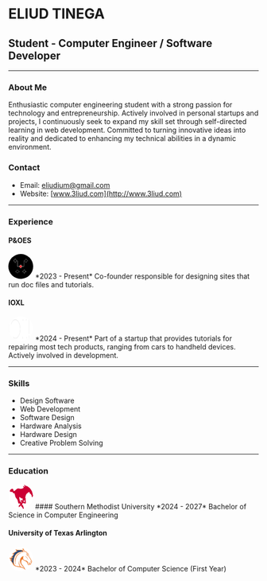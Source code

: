 # ELIUD TINEGA
## Student - Computer Engineer / Software Developer

---

### About Me
Enthusiastic computer engineering student with a strong passion for technology and entrepreneurship. Actively involved in personal startups and projects, I continuously seek to expand my skill set through self-directed learning in web development. Committed to turning innovative ideas into reality and dedicated to enhancing my technical abilities in a dynamic environment.

### Contact
- Email: [eliudium@gmail.com](mailto:eliudium@gmail.com)
- Website: [www.3liud.com](http://www.3liud.com)

---

### Experience

#### P&OES
<img src="assets/poes.jpg" alt="P&OES" style="width: 50px; height: 50px; border-radius: 50%;"/> 
*2023 - Present*  
Co-founder responsible for designing sites that run doc files and tutorials.  


#### IOXL
<img src="assets/ioxl.png" alt="IOXL Logo" style="width: 50px; height: 50px; border-radius: 50%;"/> 
*2024 - Present*  
Part of a startup that provides tutorials for repairing most tech products, ranging from cars to handheld devices. Actively involved in development.  

---

### Skills
- Design Software
- Web Development
- Software Design
- Hardware Analysis
- Hardware Design
- Creative Problem Solving

---

### Education
<img src="assets/smu.png" alt="SMU Logo" style="width: 50px; height: 50px; border-radius: 50%;"/>
#### Southern Methodist University
*2024 - 2027*  
Bachelor of Science in Computer Engineering  


#### University of Texas Arlington
<img src="assets/uta.png" alt="University of Texas Arlington Logo" style="width: 50px; height: 50px; border-radius: 50%;"/> 
*2023 - 2024*  
Bachelor of Computer Science (First Year)  

